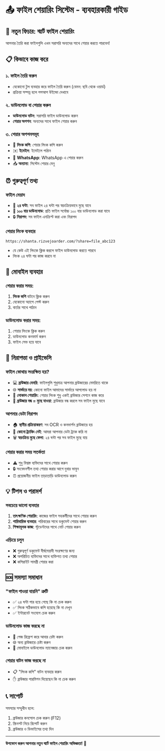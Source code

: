 # 📤 ফাইল শেয়ারিং সিস্টেম - ব্যবহারকারী গাইড

## 🎯 নতুন ফিচার: স্মার্ট ফাইল শেয়ারিং

আপনার তৈরি করা ফাইলগুলি এখন সরাসরি অন্যদের সাথে শেয়ার করতে পারবেন!

## 📋 কিভাবে কাজ করে

### ১. ফাইল তৈরি করুন
- যেকোনো টুল ব্যবহার করে ফাইল তৈরি করুন (যেমন: ছবি থেকে ওয়ার্ড)
- প্রক্রিয়া সম্পন্ন হলে পপআপ উইন্ডো দেখাবে

### ২. ডাউনলোড বা শেয়ার করুন
- **ডাউনলোড বাটন**: সরাসরি ফাইল ডাউনলোড করুন
- **শেয়ার অপশন**: অন্যদের সাথে ফাইল শেয়ার করুন

### ৩. শেয়ার অপশনসমূহ
- 🔗 **লিংক কপি**: শেয়ার লিংক কপি করুন
- ✉️ **ইমেইল**: ইমেইলে পাঠান
- 💬 **WhatsApp**: WhatsApp এ শেয়ার করুন
- 📤 **অন্যান্য**: সিস্টেম শেয়ার মেনু

## ⏰ গুরুত্বপূর্ণ তথ্য

### ফাইল মেয়াদ
- 📅 **২৪ ঘন্টা**: সব ফাইল ২৪ ঘন্টা পর স্বয়ংক্রিয়ভাবে মুছে যাবে
- 🔢 **১০০ বার ডাউনলোড**: প্রতি ফাইল সর্বোচ্চ ১০০ বার ডাউনলোড করা যাবে
- 🔒 **নিরাপদ**: সব ফাইল এনক্রিপ্ট করা এবং নিরাপদ

### শেয়ার লিংক ব্যবহার
```
https://shanta.rizvejoarder.com/?share=file_abc123
```
- যে কেউ এই লিংকে ক্লিক করলে ফাইল ডাউনলোড করতে পারবে
- লিংক ২৪ ঘন্টা পর কাজ করবে না

## 📱 মোবাইল ব্যবহার

### শেয়ার করার সময়:
1. **লিংক কপি** বাটনে ক্লিক করুন
2. যেকোনো অ্যাপে পেস্ট করুন
3. বার্তার সাথে পাঠান

### ডাউনলোড করার সময়:
1. শেয়ার লিংকে ক্লিক করুন
2. ডাউনলোড কনফার্ম করুন
3. ফাইল সেভ হয়ে যাবে

## 🔐 নিরাপত্তা ও প্রাইভেসি

### ফাইল কোথায় সংরক্ষিত হয়?
- 💻 **ব্রাউজার মেমরি**: ফাইলগুলি শুধুমাত্র আপনার ব্রাউজারের মেমরিতে থাকে
- 🌐 **সার্ভারে নয়**: কোনো ফাইল আমাদের সার্ভারে আপলোড হয় না
- 🔗 **লোকাল শেয়ারিং**: শেয়ার লিংক শুধু একই ব্রাউজার সেশনে কাজ করে
- 🔄 **ব্রাউজার বন্ধ = মুছে যাওয়া**: ব্রাউজার বন্ধ করলে সব ফাইল মুছে যাবে

### আপনার ডেটা নিরাপদ
- 🏠 **স্থানীয় প্রক্রিয়াকরণ**: সব OCR ও কনভার্শন ব্রাউজারে হয়
- 🚫 **কোনো ট্র্যাকিং নেই**: আমরা আপনার ডেটা ট্র্যাক করি না
- 🗑️ **স্বয়ংক্রিয় মুছে ফেলা**: ২৪ ঘন্টা পর সব ফাইল মুছে যায়

### শেয়ার করার সময় সতর্কতা
- ⚠️ শুধু বিশ্বস্ত ব্যক্তিদের সাথে শেয়ার করুন
- 🔒 সংবেদনশীল তথ্য শেয়ার করার আগে দুবার ভাবুন
- ⏰ প্রয়োজনীয় ফাইল তাড়াতাড়ি ডাউনলোড করুন

## 💡 টিপস ও পরামর্শ

### সবচেয়ে ভালো ব্যবহার
1. **তাৎক্ষণিক শেয়ারিং**: কাজের ফাইল সহকর্মীদের সাথে শেয়ার করুন
2. **পারিবারিক ব্যবহার**: পরিবারের সাথে ডকুমেন্ট শেয়ার করুন
3. **শিক্ষামূলক কাজ**: স্টুডেন্টদের সাথে নোট শেয়ার করুন

### এড়িয়ে চলুন
- ❌ গুরুত্বপূর্ণ ডকুমেন্ট দীর্ঘমেয়াদী সংরক্ষণের জন্য
- ❌ অপরিচিত ব্যক্তিদের সাথে ব্যক্তিগত তথ্য শেয়ার
- ❌ কপিরাইট সামগ্রী শেয়ার করা

## 🆘 সমস্যা সমাধান

### "ফাইল পাওয়া যায়নি" ত্রুটি
- ✅ ২৪ ঘন্টা পার হয়ে গেছে কি না চেক করুন
- ✅ লিংক সঠিকভাবে কপি হয়েছে কি না দেখুন
- ✅ ইন্টারনেট সংযোগ চেক করুন

### ডাউনলোড কাজ করছে না
- 🔄 পেজ রিফ্রেশ করে আবার চেষ্টা করুন
- 🌐 অন্য ব্রাউজারে চেষ্টা করুন
- 📱 মোবাইলে ডাউনলোড ম্যানেজার চেক করুন

### শেয়ার বাটন কাজ করছে না
- 📋 "লিংক কপি" বাটন ব্যবহার করুন
- ✋ ব্রাউজার পারমিশন দিয়েছেন কি না চেক করুন

## 📞 সাপোর্ট

সমস্যার সম্মুখীন হলে:
1. ব্রাউজার কনসোল চেক করুন (F12)
2. স্ক্রিনশট নিয়ে রিপোর্ট করুন
3. ব্রাউজার ও ডিভাইসের তথ্য দিন

---

**উপভোগ করুন আপনার নতুন স্মার্ট ফাইল শেয়ারিং অভিজ্ঞতা! 🎉**

